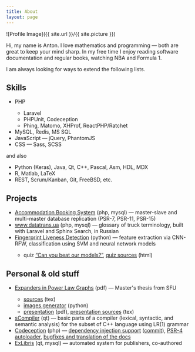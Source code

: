 ```yaml
---
title: About
layout: page
---
```

![Profile Image]({{ site.url }}/{{ site.picture }})

<p>
    Hi, my name is Anton.
    I love mathematics and programming&nbsp;&mdash; both are great to keep your mind sharp.
    In my free time I enjoy reading software documentation and regular books, watching NBA and Formula&nbsp;1.
</p>

<p>I am always looking for ways to extend the following lists.</p>

<h2>Skills</h2>

<ul class="skill-list">
    <li>PHP</li>
    <ul>
        <li>Laravel</li>
        <li>PHPUnit, Codeception</li>
        <li>Phing, Matomo, XHProf, ReactPHP/Ratchet</li>
    </ul>
    <li>MySQL, Redis, MS SQL</li>
    <li>JavaScript&nbsp;&mdash; jQuery, PhantomJS</li>
    <li>CSS&nbsp;&mdash; Sass, SCSS</li>
</ul>

and also

<ul class="skill-list">
    <li>Python (Keras), Java, Qt, C++, Pascal, Asm, HDL, MDX</li>
    <li>R, Matlab, LaTeX</li>
    <li>REST, Scrum/Kanban, Git, FreeBSD, etc.</li>
</ul>

<h2>Projects</h2>

<ul>
    <li><a target="_blank" href="https://github.com/splinter89/db-replication">Accommodation Booking System</a> (php, mysql)&nbsp;&mdash; master-slave and multi-master database replication (PSR-7, PSR-11, PSR-15)</li>
    <li><a target="_blank" href="http://www.datatrans.ua/">www.datatrans.ua</a> (php, mysql)&nbsp;&mdash; glossary of truck terminology, built with Laravel and Sphinx Search, in Russian</li>
    <li><a target="_blank" href="https://github.com/splinter89/fingerprint-liveness-detection">Fingerprint Liveness Detection</a> (python)&nbsp;&mdash; feature extraction via CNN-RFW, classification using SVM and neural network models</li>
    <ul>
        <li>quiz <a target="_blank" href="https://splinter89.github.io/fingerprint-liveness-detection/">&ldquo;Can you beat our models?&rdquo;</a>, <a target="_blank" href="https://github.com/splinter89/fingerprint-liveness-detection/tree/gh-pages">quiz sources</a> (html)</li>
    </ul>
</ul>

<h2>Personal &amp; old stuff</h2>
<ul>
    <li><a target="_blank" href="https://theses.lib.sfu.ca/4953/show">Expanders in Power Law Graphs</a> (pdf)&nbsp;&mdash; Master's thesis from SFU</li>
    <ul>
        <li><a target="_blank" href="https://github.com/splinter89/expanders-in-powerlaw-graphs">sources</a> (tex)</li>
        <li><a target="_blank" href="https://github.com/splinter89/expanders-in-powerlaw-graphs/blob/master/img_generator.py">images generator</a> (python)</li>
        <li><a target="_blank" href="https://github.com/splinter89/expanders-in-powerlaw-graphs/releases/download/presented/presentation.pdf">presentation</a> (pdf), <a target="_blank" href="https://github.com/splinter89/expanders-in-powerlaw-graphs/blob/presentation/presentation.tex">presentation sources</a> (tex)</li>
    </ul>
    <li><a target="_blank" href="https://github.com/splinter89/scompiler">sCompiler</a> (qt)&nbsp;&mdash; basic parts of a compiler (lexical, syntactic, and semantic analysis) for the subset of C++ language using LR(1) grammar</li>
    <li><a target="_blank" href="https://codeception.com/" rel="nofollow noopener">Codeception</a> (php)&nbsp;&mdash; <a target="_blank" href="https://github.com/Codeception/Codeception/pull/1168" rel="nofollow noopener">dependency injection support</a> (<a target="_blank" href="https://github.com/Codeception/Codeception/commit/158224282c2b2caf4607c5f7d5e9a6f14259d801" rel="nofollow noopener">commit</a>), <a target="_blank" href="https://github.com/Codeception/Codeception/pull/1228" rel="nofollow noopener">PSR-4 autoloader</a>, <a target="_blank" href="https://github.com/Codeception/Codeception/commits?author=splinter89" rel="nofollow noopener">bugfixes and translation of the docs</a></li>
    <li><a target="_blank" href="https://github.com/werwolf/ExLibris">ExLibris</a> (qt, mysql)&nbsp;&mdash; automated system for publishers, co-authored</li>
</ul>
